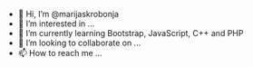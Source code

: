 - 👋 Hi, I’m @marijaskrobonja
- 👀 I’m interested in ...
- 🌱 I’m currently learning Bootstrap, JavaScript, C++ and PHP
- 💞️ I’m looking to collaborate on ...
- 📫 How to reach me ...

<!---
marijaskrobonja/marijaskrobonja is a ✨ special ✨ repository because its `README.md` (this file) appears on your GitHub profile.
You can click the Preview link to take a look at your changes.
--->
